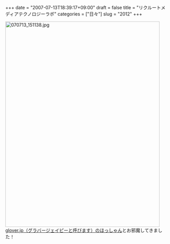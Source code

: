 +++
date = "2007-07-13T18:39:17+09:00"
draft = false
title = "リクルートメディアテクノロジーラボ"
categories = ["日々"]
slug = "2012"
+++

<img alt="070713_151138.jpg" class="pict" height="640" src="http://ieiriblog.img.jugem.jp/20070713_331678.jpg" width="480" />
<a href="http://glover.jp" target="_blank">glover.jp（グラバージェイピーと呼びます）のほっしゃん</a>とお邪魔してきました！
